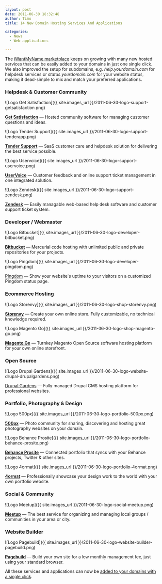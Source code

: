 ```yaml
---
layout: post
date: 2011-06-30 18:32:48
author: Timo
title: 14 New Domain Hosting Services And Applications

categories:
  - News
  - Web applications

---
```


The [iWantMyName marketplace](https://iwantmyname.com/services) keeps on growing with many new hosted services that can be easily added to your domains in just one single click. We also improved the setup for subdomains, e.g. _help.yourdomain.com_ for helpdesk services or _status.yourdomain.com_ for your website status, making it dead-simple to mix and match your preferred applications.

### Helpdesk & Customer Community

![Logo Get Satisfaction]({{ site.images_url }}/2011-06-30-logo-support-getsatisfaction.png)

[**Get Satisfaction**](https://iwantmyname.com/services/helpdesk/get-satisfaction-custom-domain) &mdash; Hosted community software for managing customer questions and ideas.

![Logo Tender Support]({{ site.images_url }}/2011-06-30-logo-support-tenderapp.png)

[**Tender Support**](https://iwantmyname.com/services/helpdesk/tender-support-custom-domain) &mdash; SaaS customer care and helpdesk solution for delivering the best service possible.

![Logo Uservoice]({{ site.images_url }}/2011-06-30-logo-support-uservoice.png)

[**UserVoice**](https://iwantmyname.com/services/helpdesk/uservoice-support-custom-domain) &mdash; Customer feedback and online support ticket management in one integrated solution.

![Logo Zendesk]({{ site.images_url }}/2011-06-30-logo-support-zendesk.png)

[**Zendesk**](https://iwantmyname.com/services/helpdesk/zendesk-support-custom-domain) &mdash;  Easily managable web-based help desk software and customer support ticket system.

### Developer / Webmaster

![Logo Bitbucket]({{ site.images_url }}/2011-06-30-logo-developer-bitbucket.png)

[**Bitbucket**](https://iwantmyname.com/services/developer/bitbucket-code-hosting-custom-domain) &mdash; Mercurial code hosting with unlimited public and private repositories for your projects.

![Logo Pingdom]({{ site.images_url }}/2011-06-30-logo-developer-pingdom.png)

[Pingdom](https://iwantmyname.com/services/developer/pingdom-custom-domain-status-page) &mdash; Show your website's uptime to your visitors on a customized Pingdom status page.

### Ecommerce Hosting

![Logo Storenvy]({{ site.images_url }}/2011-06-30-logo-shop-storenvy.png)

[**Storenvy**](https://iwantmyname.com/services/ecommerce-hosting/storenvy-custom-domain-registration) &mdash; Create your own online store. Fully customizable, no technical knowledge required.

![Logo Magento Go]({{ site.images_url }}/2011-06-30-logo-shop-magento-go.png)

[**Magento Go**](https://iwantmyname.com/services/ecommerce-hosting/magento-on-your-custom-domain) &mdash; Turnkey Magento Open Source software hosting platform for your own online storefront.

### Open Source

![Logo Drupal Gardens]({{ site.images_url }}/2011-06-30-logo-website-drupal-drupalgardens.png)

[Drupal Gardens](https://iwantmyname.com/services/open-source/buy-custom-domain-drupal-gardens) &mdash; Fully managed Drupal CMS hosting platform for professional websites.

### Portfolio, Photography & Design

![Logo 500px]({{ site.images_url }}/2011-06-30-logo-portfolio-500px.png)

[**500px**](https://iwantmyname.com/services/portfolio/500px-custom-domain-registration) &mdash; Photo community for sharing, discovering and hosting great photography websites on your domain.

![Logo Behance Prosite]({{ site.images_url }}/2011-06-30-logo-portfolio-behance-prosite.png)

[**Behance Prosite**](https://iwantmyname.com/services/portfolio-hosting/domain-customize-behance-prosite) &mdash; Connected portfolio that syncs with your Behance projects, Twitter & other sites.

![Logo 4ormat]({{ site.images_url }}/2011-06-30-logo-portfolio-4ormat.png)

[**4ormat**](https://iwantmyname.com/services/portfolio-hosting/4ormat-custom-domain) &mdash; Professionally showcase your design work to the world with your own portfolio website.

### Social & Community

![Logo Meetup]({{ site.images_url }}/2011-06-30-logo-social-meetup.png)

[**Meetup**](https://iwantmyname.com/services/social-network/customize-meetup-own-domain) &mdash; The best service for organizing and managing local groups / communities in your area or city.

### Website Builder

![Logo Pagebuild]({{ site.images_url }}/2011-06-30-logo-website-builder-pagebuild.png)

[**Pagebuild**](https://iwantmyname.com/services/website-builder/domain-customize-pagebuild) &mdash; Build your own site for a low monthly management fee, just using your standard browser.

All these services and applications can now be [added to your domains with a single click](https://iwantmyname.com/services).
